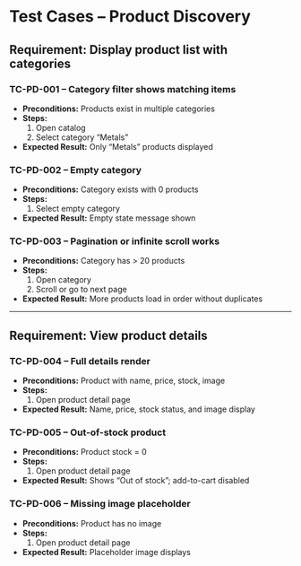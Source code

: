 # Test Cases – Product Discovery

## Requirement: Display product list with categories

### TC-PD-001 – Category filter shows matching items
- **Preconditions:** Products exist in multiple categories
- **Steps:**
  1. Open catalog
  2. Select category “Metals”
- **Expected Result:** Only “Metals” products displayed

### TC-PD-002 – Empty category
- **Preconditions:** Category exists with 0 products
- **Steps:**
  1. Select empty category
- **Expected Result:** Empty state message shown

### TC-PD-003 – Pagination or infinite scroll works
- **Preconditions:** Category has > 20 products
- **Steps:**
  1. Open category
  2. Scroll or go to next page
- **Expected Result:** More products load in order without duplicates

---

## Requirement: View product details

### TC-PD-004 – Full details render
- **Preconditions:** Product with name, price, stock, image
- **Steps:**
  1. Open product detail page
- **Expected Result:** Name, price, stock status, and image display

### TC-PD-005 – Out-of-stock product
- **Preconditions:** Product stock = 0
- **Steps:**
  1. Open product detail page
- **Expected Result:** Shows “Out of stock”; add-to-cart disabled

### TC-PD-006 – Missing image placeholder
- **Preconditions:** Product has no image
- **Steps:**
  1. Open product detail page
- **Expected Result:** Placeholder image displays

